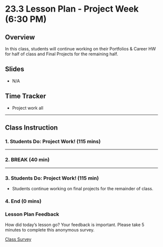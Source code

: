 # 23.3 Lesson Plan - Project Week (6:30 PM)

## Overview

In this class, students will continue working on their Portfolios & Career HW for half of class and Final Projects for the remaining half.

## Slides

* N/A

## Time Tracker

* Project work all

- - -

## Class Instruction

### 1. Students Do: Project Work! (115 mins)

- - -

### 2. BREAK (40 min)

- - -

### 3. Students Do: Project Work! (115 min)

* Students continue working on final projects for the remainder of class.

### 4. End (0 mins)


### Lesson Plan Feedback

How did today’s lesson go? Your feedback is important. Please take 5 minutes to complete this anonymous survey.

[Class Survey](https://forms.gle/nYLbt6NZUNJMJ1h38)
